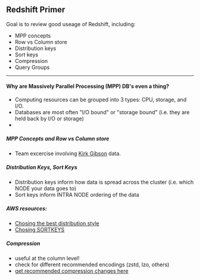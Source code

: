 ## Redshift Primer

Goal is to review good useage of Redshift, including:
- MPP concepts
- Row vs Column store
- Distribution keys
- Sort keys
- Compression
- Query Groups

-------

#### Why are Massively Parallel Processing (MPP) DB's even a thing?
- Computing resources can be grouped into 3 types: CPU, storage, and I/O.  
- Databases are most often "I/O bound" or "storage bound" (i.e. they are held back by I/O or storage)
- 


##### MPP Concepts and Row vs Column store
- Team excercise involving [Kirk Gibson](https://www.baseball-reference.com/players/g/gibsoki01.shtml) data.

##### Distribution Keys, Sort Keys

- Distribution keys inform how data is spread across the cluster (i.e. which NODE your data goes to)
- Sort keys inform INTRA NODE ordering of the data

##### AWS resources:
- [Chosing the best distribution style](https://docs.aws.amazon.com/redshift/latest/dg/c_best-practices-best-dist-key.html)
- [Chosing SORTKEYS](https://docs.aws.amazon.com/redshift/latest/dg/t_Sorting_data.html)


##### Compression
- useful at the column level!
- check for different recommended encodings (zstd, lzo, others)
- [get recommended compression changes here](https://docs.aws.amazon.com/redshift/latest/dg/r_ANALYZE_COMPRESSION.html) 
